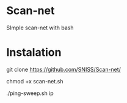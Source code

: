 # Scan-net
SImple scan-net with  bash


# Instalation
git clone https://github.com/SNISS/Scan-net/

chmod +x scan-net.sh

./ping-sweep.sh ip
